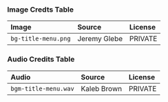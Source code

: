 ### Image Credts Table

| Image               | Source       | License |
| :------------------ | :----------- | :------ |
| `bg-title-menu.png` | Jeremy Glebe | PRIVATE |

### Audio Credits Table

| Audio                | Source      | License |
| :------------------- | :---------- | :------ |
| `bgm-title-menu.wav` | Kaleb Brown | PRIVATE |